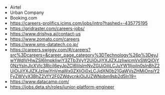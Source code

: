 - Airtel
- Urban Company
- Booking.com
- https://careers-prolifics.icims.com/jobs/intro?hashed=-435775195
- https://gridraster.com/careers-jobs/
- https://www.drishya.ai/contact-us
- https://www.zomato.com/careers
- https://www.sms-datatech.co.jp/
- https://careers.swiggy.com/#/careers?src%3Dcareers=&career_page_category%3DTechnology%26p%3DeyJwYWdlVHlwZSI6ImpkIiwiY3ZTb3VyY2UiOiJjYXJlZXJzIiwicmVxSWQiOjY0NzYsInJlcXVlc3RlciI6eyJpZCI6IiIsImNvZGUiOiIiLCJuYW1lIjoiIn0sInBhZ2UiOiJjYXJlZXJzIiwiYnVmaWx0ZXIiOi0xLCJjdXN0b21GaWVsZHMiOnsiY2FyZWVyX3BhZ2VfY2F0ZWdvcnkiOiJUZWNobm9sb2d5In19=
- https://www.datacamp.com/
- https://jobs.deta.sh/roles/junior-platform-engineer